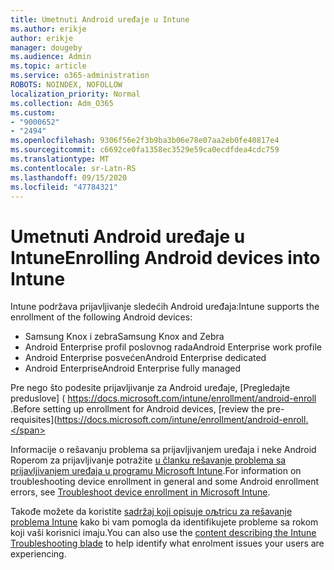 ```yaml
---
title: Umetnuti Android uređaje u Intune
ms.author: erikje
author: erikje
manager: dougeby
ms.audience: Admin
ms.topic: article
ms.service: o365-administration
ROBOTS: NOINDEX, NOFOLLOW
localization_priority: Normal
ms.collection: Adm_O365
ms.custom:
- "9000652"
- "2494"
ms.openlocfilehash: 9306f56e2f3b9ba3b06e78e07aa2eb0fe40817e4
ms.sourcegitcommit: c6692ce0fa1358ec3529e59ca0ecdfdea4cdc759
ms.translationtype: MT
ms.contentlocale: sr-Latn-RS
ms.lasthandoff: 09/15/2020
ms.locfileid: "47784321"
---
```

# <a name="enrolling-android-devices-into-intune"></a><span data-ttu-id="3795c-102">Umetnuti Android uređaje u Intune</span><span class="sxs-lookup"><span data-stu-id="3795c-102">Enrolling Android devices into Intune</span></span>

<span data-ttu-id="3795c-103">Intune podržava prijavljivanje sledećih Android uređaja:</span><span class="sxs-lookup"><span data-stu-id="3795c-103">Intune supports the enrollment of the following Android devices:</span></span>
- <span data-ttu-id="3795c-104">Samsung Knox i zebra</span><span class="sxs-lookup"><span data-stu-id="3795c-104">Samsung Knox and Zebra</span></span>
- <span data-ttu-id="3795c-105">Android Enterprise profil poslovnog rada</span><span class="sxs-lookup"><span data-stu-id="3795c-105">Android Enterprise work profile</span></span>
- <span data-ttu-id="3795c-106">Android Enterprise posvećen</span><span class="sxs-lookup"><span data-stu-id="3795c-106">Android Enterprise dedicated</span></span>
- <span data-ttu-id="3795c-107">Android Enterprise</span><span class="sxs-lookup"><span data-stu-id="3795c-107">Android Enterprise fully managed</span></span>

<span data-ttu-id="3795c-108">Pre nego što podesite prijavljivanje za Android uređaje, [Pregledajte preduslove] ( https://docs.microsoft.com/intune/enrollment/android-enroll .</span><span class="sxs-lookup"><span data-stu-id="3795c-108">Before setting up enrollment for Android devices, [review the pre-requisites](https://docs.microsoft.com/intune/enrollment/android-enroll.</span></span>

<span data-ttu-id="3795c-109">Informacije o rešavanju problema sa prijavljivanjem uređaja i neke Android Roperom za prijavljivanje potražite [u članku rešavanje problema sa prijavljivanjem uređaja u programu Microsoft Intune](https://docs.microsoft.com/intune/enrollment/troubleshoot-device-enrollment-in-intune).</span><span class="sxs-lookup"><span data-stu-id="3795c-109">For information on troubleshooting device enrollment in general and some Android enrollment errors,  see [Troubleshoot device enrollment in Microsoft Intune](https://docs.microsoft.com/intune/enrollment/troubleshoot-device-enrollment-in-intune).</span></span>

<span data-ttu-id="3795c-110">Takođe možete da koristite [sadržaj koji opisuje oљtricu za rešavanje problema Intune](https://docs.microsoft.com/intune/fundamentals/help-desk-operators) kako bi vam pomogla da identifikujete probleme sa rokom koji vaši korisnici imaju.</span><span class="sxs-lookup"><span data-stu-id="3795c-110">You can also use the [content describing the Intune Troubleshooting blade](https://docs.microsoft.com/intune/fundamentals/help-desk-operators) to help identify what enrolment issues your users are experiencing.</span></span>






